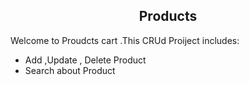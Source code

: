 

<h2 align="center">Products</h2>

Welcome to Proudcts cart .This CRUd Proiject includes:

- Add ,Update , Delete Product 
- Search about Product



